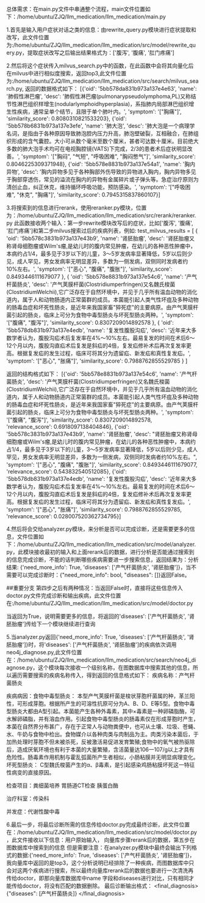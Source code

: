 总体需求：在main.py文件中串通整个流程，main文件位置如下：/home/ubuntu/ZJQ/llm_medication/llm_medication/main.py

1.首先是输入用户症状对话之类的信息：由rewrite_query.py模块进行症状提取和改写，此文件位置为:/home/ubuntu/ZJQ/llm_medication/llm_medication/src/model/rewrite_query.py，提取症状改写之后输出结果格式为：['腹泻', '腹痛', '肛门疼痛']

2.然后将这个症状传入milvus_search.py中的函数，在此函数中会将其向量化后在milvus中进行相似度搜索，返回top3,此文件位置为:/home/ubuntu/ZJQ/llm_medication/llm_medication/src/search/milvus_search.py, 返回的数据格式如下：
[{'oid': '5bb578da831b973a137e4e63', 'name': '肺假性淋巴瘤', 'desc': '肺假性淋巴瘤(pulmonarypseudolymphoma,PL)又称结节性淋巴组织样增生(nodularlymphoidhyperplasia)，系指肺内局部淋巴组织增生性疾病，通常呈单个结节，且限于单个肺叶内。', 'symptom': '["胸痛"]', 'similarity_score': 0.8080310821533203}, {'oid': '5bb578b6831b973a137e3efe', 'name': '肺大泡', 'desc': '肺大泡是一个病理学名词，是指由于各种原因导致肺泡腔内压力升高，肺泡壁破裂，互相融合，在肺组织形成的含气囊腔。大小可从数个毫米至数个厘米，甚者可达数十厘米。目前绝大多数的肺大泡手术均可在电视胸腔镜(VATS)下完成，2/3的患者术后症状明显改善。', 'symptom': '["胸闷", "气短", "呼吸困难", "胸闷憋气"]', 'similarity_score': 0.8046225309371948}, {'oid': '5bb578e8831b973a137e54a1', 'name': '胸内异物', 'desc': '胸内异物多见于各种胸部外伤导致的异物进入胸内，胸内异物多见于胸部穿透伤，常见的溢流在胸内的异物有金属碎片或子弹头等。急症治疗原则为清创止血，纠正休克，维持循环呼吸功能，预防感染。', 'symptom': '["呼吸困难", "休克", "胸痛"]', 'similarity_score': 0.7945315837860107}]

3.将搜索到的信息进行rerank，使用reranker.py模块，位置为：/home/ubuntu/ZJQ/llm_medication/llm_medication/src/rerank/reranker.py
此函数接收两个输入：第一步rewrite模块改写后的症状，比如['腹泻', '腹痛', '肛门疼痛']和第二步milvus搜索过后的疾病列表，例如:
test_milvus_results = [
    {
        'oid': '5bb578c3831b973a137e43b9', 
        'name': '肾胚胎瘤', 
        'desc': '肾胚胎瘤又称肾母细胞瘤或Wilm\'s瘤,是幼儿时的腹内常见肿瘤，在幼儿的各种恶性肿瘤中，本病约占1/4，最多见于3岁以下的儿童，3～5岁发病率显著降低，5岁以后则少见，成人罕见，男女发病率无明显差异，多数为一侧发病，双侧同时发病者约10%左右。', 
        'symptom': '["恶心", "腹痛", "腹胀"]', 
        'similarity_score': 0.8493446111679077
    }, 
    {
        'oid': '5bb578e8831b973a137e54c6', 
        'name': '产气杆菌肠炎', 
        'desc': '产气荚膜杆菌(Clostridiumperfringen)又名魏氏梭菌(ClostridiumWelchii),它广泛存在于自然环境中，并见于几乎所有温血动物的消化道内，属于人和动物肠道内正常菌群的成员。本菌能引起人类气性坏疽及多种动物的肠毒血症和坏死性肠炎，是近年来我国家畜"猝死症"的主要病原。由产气荚膜杆菌引起的肠炎，临床上可分为食物中毒型肠炎与坏死型肠炎两种。', 
        'symptom': '["腹痛", "腹泻"]', 
        'similarity_score': 0.8307209014892578
    }, 
    {
        'oid': '5bb578db831b973a137e4edb', 
        'name': '复发性腹股沟疝', 
        'desc': '近年来大多数学者认为，腹股沟疝术后复发率在4%～10%左右。最易复发的时间在术后6～12个月以内，腹股沟直疝术后复发是斜疝的4倍，复发疝修补术后再次复发率更高。根据复发疝的发生过程，临床可将其分为遗留疝、新发疝和真性复发疝。', 
        'symptom': '["恶心", "胀痛"]', 
        'similarity_score': 0.7988762855529785
    }
]

返回的结构格式如下：
[{'oid': '5bb578e8831b973a137e54c6', 'name': '产气杆菌肠炎', 'desc': '产气荚膜杆菌(Clostridiumperfringen)又名魏氏梭菌(ClostridiumWelchii),它广泛存在于自然环境中，并见于几乎所有温血动物的消化道内，属于人和动物肠道内正常菌群的成员。本菌能引起人类气性坏疽及多种动物的肠毒血症和坏死性肠炎，是近年来我国家畜"猝死症"的主要病原。由产气荚膜杆菌引起的肠炎，临床上可分为食物中毒型肠炎与坏死型肠炎两种。', 'symptom': '["腹痛", "腹泻"]', 'similarity_score': 0.8307209014892578, 'relevance_score': 0.6918097138404846}, {'oid': '5bb578c3831b973a137e43b9', 'name': '肾胚胎瘤', 'desc': "肾胚胎瘤又称肾母细胞瘤或Wilm's瘤,是幼儿时的腹内常见肿瘤，在幼儿的各种恶性肿瘤中，本病约占1/4，最多见于3岁以下的儿童，3～5岁发病率显著降低，5岁以后则少见，成人罕见，男女发病率无明显差异，多数为一侧发病，双侧同时发病者约10%左右。", 'symptom': '["恶心", "腹痛", "腹胀"]', 'similarity_score': 0.8493446111679077, 'relevance_score': 0.543832540512085}, {'oid': '5bb578db831b973a137e4edb', 'name': '复发性腹股沟疝', 'desc': '近年来大多数学者认为，腹股沟疝术后复发率在4%～10%左右。最易复发的时间在术后6～12个月以内，腹股沟直疝术后复发是斜疝的4倍，复发疝修补术后再次复发率更高。根据复发疝的发生过程，临床可将其分为遗留疝、新发疝和真性复发疝。', 'symptom': '["恶心", "胀痛"]', 'similarity_score': 0.7988762855529785, 'relevance_score': 0.028007520362734795}]


4.然后将会交给analyzer.py模块，来分析是否可以完成诊断，还是需要更多的信息，文件位置如下：/home/ubuntu/ZJQ/llm_medication/llm_medication/src/model/analyzer.py，此模块接收最初的输入和上面rerank后的数据，进行分析是否能通过搜索到的信息完成诊断，不能的话判断哪些疾病需要进一步搜索信息，返回结果为：分析结果: {'need_more_info': True, 'diseases': ['产气杆菌肠炎', '肾胚胎瘤']}，当不需要可以完成诊断时：{"need_more_info": bool, "diseases": []}返回False。

##重要分支
第四步之后有两种情况：当返回False时，直接将这些信息传入doctor.py文件完成诊断和输出疾病，此文件位置在:/home/ubuntu/ZJQ/llm_medication/llm_medication/src/model/doctor.py

当返回为True，说明需要更多的信息，将返回的'diseases': ['产气杆菌肠炎', '肾胚胎瘤']传给下一个模块继续进行查询

5.当analyzer.py返回{'need_more_info': True, 'diseases': ['产气杆菌肠炎', '肾胚胎瘤']}时，将'diseases': ['产气杆菌肠炎', '肾胚胎瘤']的疾病依次调用neo4j_diagnose.py,此文件位置在：/home/ubuntu/ZJQ/llm_medication/llm_medication/src/search/neo4j_diagnose.py，这个模块每次接收一个级别名称，在图数据库中搜索其他的信息，所以遍历需要搜索的疾病名称传入，得到返回的信息格式如下：
疾病名称：产气杆菌肠炎

疾病病因：食物中毒型肠炎：
本型产气荚膜杆菌是梭状芽胞杆菌属的种，革兰阳性，可形成芽胞。根据所产生的可溶性抗原可分为A、B、D、E等5型。食物中毒型肠炎大都由A型引起。本菌能产生各种外毒素，其中×毒素是一种卵磷脂酶，可水解卵磷脂，并有溶血作用。引起食物中毒型肠炎的肠毒素仅在形成芽胞时产生，本菌在自然界分布甚广，存在于正常人与动物粪便中，也可从土壤、垃圾、苍蝇、水、牛奶与食物中检出。食物媒介以各种肉类与肉制品为主。肉类污染本菌后，于加热处理时芽胞不但未被杀死，反被激活易促进发育繁殖;食物中的氧气被热驱除后，造成厌氧环境也有利于本菌的大量繁殖，含活菌量达106一107/g以上才具有危险性。肠毒素作用机制与霍乱弧菌所产生者相似，小肠粘膜并无明显病理变化。
坏死型肠炎：
C型魏氏梭菌产生的α、β毒素，是引起感染鸡肠粘膜坏死这一特征性病变的直接原因。

检查项目：粪细菌培养 胃肠道CT检查 胰蛋白酶

治疗科室：传染科

并发症：代谢性酸中毒


6.最后一步，将最后诊断所需的信息传给doctor.py完成最终诊断，此文件位置在：/home/ubuntu/ZJQ/llm_medication/llm_medication/src/model/doctor.py，此文件接收以下信息：用户原始输入， 向量库步骤rerank后的数据，第五步在图数据库中搜索到的信息
但是需要注意：在analyzer.py模块中最终会输出下列格式的数据:{'need_more_info': True, 'diseases': ['产气杆菌肠炎', '肾胚胎瘤']}，我向量库中返回的是top3，这个分析说明已经排除了一种疾病，而图数据库中只会对这两个疾病进行搜索，所以最终向量库rerank后的数据也要进行一次清洗再传给doctor，即那向量库数据库中name 字段和diseases进行对比，只有相同才能传给doctor，将没有匹配的数据删除。
最后诊断输出格式：
<final_diagnosis>
{"diseases": [产气杆菌肠炎]}
</final_diagnosis>


